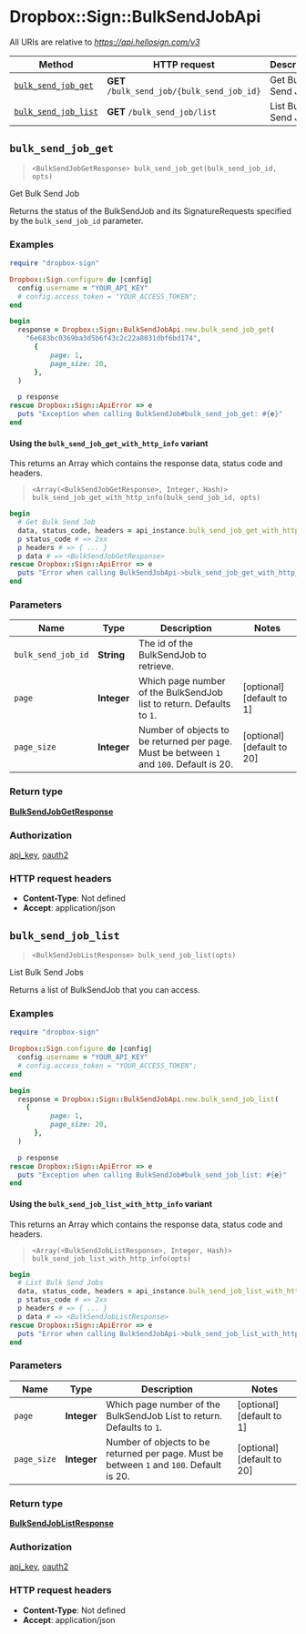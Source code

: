 # Dropbox::Sign::BulkSendJobApi

All URIs are relative to *https://api.hellosign.com/v3*

| Method | HTTP request | Description |
| ------ | ------------ | ----------- |
| [`bulk_send_job_get`](BulkSendJobApi.md#bulk_send_job_get) | **GET** `/bulk_send_job/{bulk_send_job_id}` | Get Bulk Send Job |
| [`bulk_send_job_list`](BulkSendJobApi.md#bulk_send_job_list) | **GET** `/bulk_send_job/list` | List Bulk Send Jobs |


## `bulk_send_job_get`

> `<BulkSendJobGetResponse> bulk_send_job_get(bulk_send_job_id, opts)`

Get Bulk Send Job

Returns the status of the BulkSendJob and its SignatureRequests specified by the `bulk_send_job_id` parameter.

### Examples

```ruby
require "dropbox-sign"

Dropbox::Sign.configure do |config|
  config.username = "YOUR_API_KEY"
  # config.access_token = "YOUR_ACCESS_TOKEN";
end

begin
  response = Dropbox::Sign::BulkSendJobApi.new.bulk_send_job_get(
    "6e683bc0369ba3d5b6f43c2c22a8031dbf6bd174",
      {
          page: 1,
          page_size: 20,
      },
  )

  p response
rescue Dropbox::Sign::ApiError => e
  puts "Exception when calling BulkSendJob#bulk_send_job_get: #{e}"
end

```

#### Using the `bulk_send_job_get_with_http_info` variant

This returns an Array which contains the response data, status code and headers.

> `<Array(<BulkSendJobGetResponse>, Integer, Hash)> bulk_send_job_get_with_http_info(bulk_send_job_id, opts)`

```ruby
begin
  # Get Bulk Send Job
  data, status_code, headers = api_instance.bulk_send_job_get_with_http_info(bulk_send_job_id, opts)
  p status_code # => 2xx
  p headers # => { ... }
  p data # => <BulkSendJobGetResponse>
rescue Dropbox::Sign::ApiError => e
  puts "Error when calling BulkSendJobApi->bulk_send_job_get_with_http_info: #{e}"
end
```

### Parameters

| Name | Type | Description | Notes |
| ---- | ---- | ----------- | ----- |
| `bulk_send_job_id` | **String** | The id of the BulkSendJob to retrieve. |  |
| `page` | **Integer** | Which page number of the BulkSendJob list to return. Defaults to `1`. | [optional][default to 1] |
| `page_size` | **Integer** | Number of objects to be returned per page. Must be between `1` and `100`. Default is 20. | [optional][default to 20] |

### Return type

[**BulkSendJobGetResponse**](BulkSendJobGetResponse.md)

### Authorization

[api_key](../README.md#api_key), [oauth2](../README.md#oauth2)

### HTTP request headers

- **Content-Type**: Not defined
- **Accept**: application/json


## `bulk_send_job_list`

> `<BulkSendJobListResponse> bulk_send_job_list(opts)`

List Bulk Send Jobs

Returns a list of BulkSendJob that you can access.

### Examples

```ruby
require "dropbox-sign"

Dropbox::Sign.configure do |config|
  config.username = "YOUR_API_KEY"
  # config.access_token = "YOUR_ACCESS_TOKEN";
end

begin
  response = Dropbox::Sign::BulkSendJobApi.new.bulk_send_job_list(
    {
          page: 1,
          page_size: 20,
      },
  )

  p response
rescue Dropbox::Sign::ApiError => e
  puts "Exception when calling BulkSendJob#bulk_send_job_list: #{e}"
end

```

#### Using the `bulk_send_job_list_with_http_info` variant

This returns an Array which contains the response data, status code and headers.

> `<Array(<BulkSendJobListResponse>, Integer, Hash)> bulk_send_job_list_with_http_info(opts)`

```ruby
begin
  # List Bulk Send Jobs
  data, status_code, headers = api_instance.bulk_send_job_list_with_http_info(opts)
  p status_code # => 2xx
  p headers # => { ... }
  p data # => <BulkSendJobListResponse>
rescue Dropbox::Sign::ApiError => e
  puts "Error when calling BulkSendJobApi->bulk_send_job_list_with_http_info: #{e}"
end
```

### Parameters

| Name | Type | Description | Notes |
| ---- | ---- | ----------- | ----- |
| `page` | **Integer** | Which page number of the BulkSendJob List to return. Defaults to `1`. | [optional][default to 1] |
| `page_size` | **Integer** | Number of objects to be returned per page. Must be between `1` and `100`. Default is 20. | [optional][default to 20] |

### Return type

[**BulkSendJobListResponse**](BulkSendJobListResponse.md)

### Authorization

[api_key](../README.md#api_key), [oauth2](../README.md#oauth2)

### HTTP request headers

- **Content-Type**: Not defined
- **Accept**: application/json

